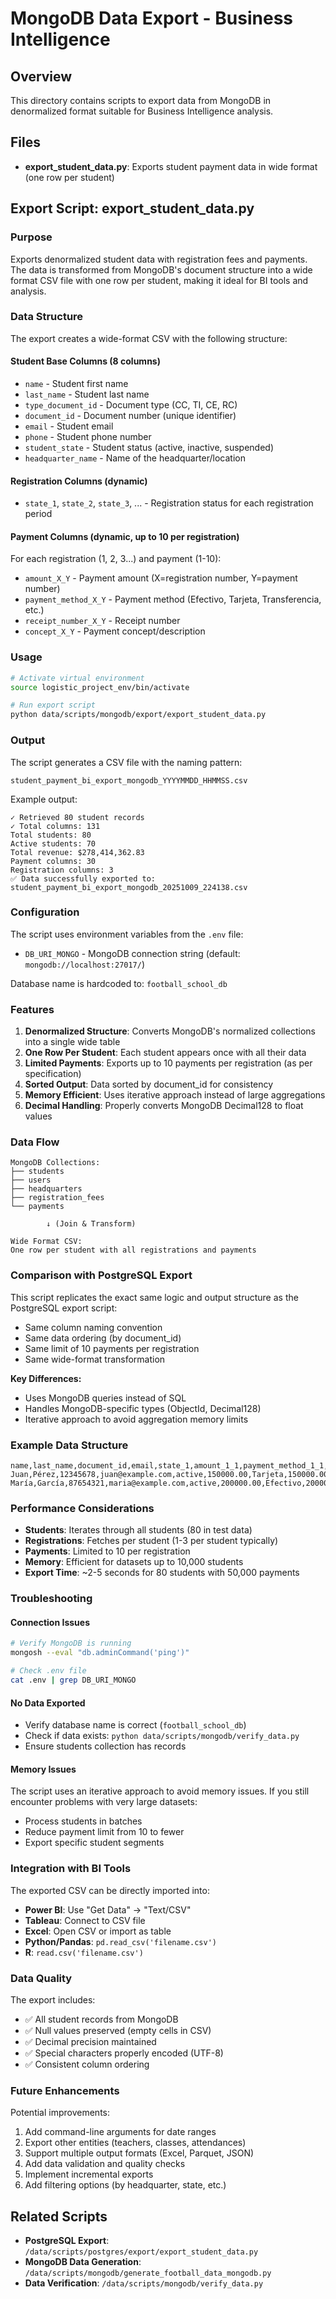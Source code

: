 # MongoDB Data Export - Business Intelligence

## Overview

This directory contains scripts to export data from MongoDB in denormalized format suitable for Business Intelligence analysis.

## Files

- **export_student_data.py**: Exports student payment data in wide format (one row per student)

## Export Script: export_student_data.py

### Purpose

Exports denormalized student data with registration fees and payments. The data is transformed from MongoDB's document structure into a wide format CSV file with one row per student, making it ideal for BI tools and analysis.

### Data Structure

The export creates a wide-format CSV with the following structure:

#### Student Base Columns (8 columns)
- `name` - Student first name
- `last_name` - Student last name
- `type_document_id` - Document type (CC, TI, CE, RC)
- `document_id` - Document number (unique identifier)
- `email` - Student email
- `phone` - Student phone number
- `student_state` - Student status (active, inactive, suspended)
- `headquarter_name` - Name of the headquarter/location

#### Registration Columns (dynamic)
- `state_1`, `state_2`, `state_3`, ... - Registration status for each registration period

#### Payment Columns (dynamic, up to 10 per registration)
For each registration (1, 2, 3...) and payment (1-10):
- `amount_X_Y` - Payment amount (X=registration number, Y=payment number)
- `payment_method_X_Y` - Payment method (Efectivo, Tarjeta, Transferencia, etc.)
- `receipt_number_X_Y` - Receipt number
- `concept_X_Y` - Payment concept/description

### Usage

```bash
# Activate virtual environment
source logistic_project_env/bin/activate

# Run export script
python data/scripts/mongodb/export/export_student_data.py
```

### Output

The script generates a CSV file with the naming pattern:
```
student_payment_bi_export_mongodb_YYYYMMDD_HHMMSS.csv
```

Example output:
```
✓ Retrieved 80 student records
✓ Total columns: 131
Total students: 80
Active students: 70
Total revenue: $278,414,362.83
Payment columns: 30
Registration columns: 3
✅ Data successfully exported to: student_payment_bi_export_mongodb_20251009_224138.csv
```

### Configuration

The script uses environment variables from the `.env` file:
- `DB_URI_MONGO` - MongoDB connection string (default: `mongodb://localhost:27017/`)

Database name is hardcoded to: `football_school_db`

### Features

1. **Denormalized Structure**: Converts MongoDB's normalized collections into a single wide table
2. **One Row Per Student**: Each student appears once with all their data
3. **Limited Payments**: Exports up to 10 payments per registration (as per specification)
4. **Sorted Output**: Data sorted by document_id for consistency
5. **Memory Efficient**: Uses iterative approach instead of large aggregations
6. **Decimal Handling**: Properly converts MongoDB Decimal128 to float values

### Data Flow

```
MongoDB Collections:
├── students
├── users
├── headquarters
├── registration_fees
└── payments

        ↓ (Join & Transform)

Wide Format CSV:
One row per student with all registrations and payments
```

### Comparison with PostgreSQL Export

This script replicates the exact same logic and output structure as the PostgreSQL export script:
- Same column naming convention
- Same data ordering (by document_id)
- Same limit of 10 payments per registration
- Same wide-format transformation

**Key Differences:**
- Uses MongoDB queries instead of SQL
- Handles MongoDB-specific types (ObjectId, Decimal128)
- Iterative approach to avoid aggregation memory limits

### Example Data Structure

```csv
name,last_name,document_id,email,state_1,amount_1_1,payment_method_1_1,amount_1_2,...
Juan,Pérez,12345678,juan@example.com,active,150000.00,Tarjeta,150000.00,...
María,García,87654321,maria@example.com,active,200000.00,Efectivo,200000.00,...
```

### Performance Considerations

- **Students**: Iterates through all students (80 in test data)
- **Registrations**: Fetches per student (1-3 per student typically)
- **Payments**: Limited to 10 per registration
- **Memory**: Efficient for datasets up to 10,000 students
- **Export Time**: ~2-5 seconds for 80 students with 50,000 payments

### Troubleshooting

#### Connection Issues
```bash
# Verify MongoDB is running
mongosh --eval "db.adminCommand('ping')"

# Check .env file
cat .env | grep DB_URI_MONGO
```

#### No Data Exported
- Verify database name is correct (`football_school_db`)
- Check if data exists: `python data/scripts/mongodb/verify_data.py`
- Ensure students collection has records

#### Memory Issues
The script uses an iterative approach to avoid memory issues. If you still encounter problems with very large datasets:
- Process students in batches
- Reduce payment limit from 10 to fewer
- Export specific student segments

### Integration with BI Tools

The exported CSV can be directly imported into:
- **Power BI**: Use "Get Data" → "Text/CSV"
- **Tableau**: Connect to CSV file
- **Excel**: Open CSV or import as table
- **Python/Pandas**: `pd.read_csv('filename.csv')`
- **R**: `read.csv('filename.csv')`

### Data Quality

The export includes:
- ✅ All student records from MongoDB
- ✅ Null values preserved (empty cells in CSV)
- ✅ Decimal precision maintained
- ✅ Special characters properly encoded (UTF-8)
- ✅ Consistent column ordering

### Future Enhancements

Potential improvements:
1. Add command-line arguments for date ranges
2. Export other entities (teachers, classes, attendances)
3. Support multiple output formats (Excel, Parquet, JSON)
4. Add data validation and quality checks
5. Implement incremental exports
6. Add filtering options (by headquarter, state, etc.)

## Related Scripts

- **PostgreSQL Export**: `/data/scripts/postgres/export/export_student_data.py`
- **MongoDB Data Generation**: `/data/scripts/mongodb/generate_football_data_mongodb.py`
- **Data Verification**: `/data/scripts/mongodb/verify_data.py`
